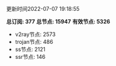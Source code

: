 更新时间2022-07-07 19:18:55

**总订阅: 377**
**总节点: 15947**
**有效节点: 5326**
- v2ray节点: 2573
- trojan节点: 486
- ss节点: 2121
- ssr节点: 146
